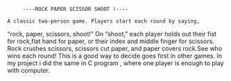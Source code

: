          ----ROCK PAPER SCISSOR SHOOT !----
   
    A classic two-person game. Players start each round by saying,
 “rock, paper, scissors, shoot!” On “shoot,” each player holds out
 their fist for rock,flat hand for paper, or their index and middle 
 finger for scissors. Rock crushes scissors, scissors cut paper, and paper 
 covers rock.See who wins each round! This is a good way to decide goes first
 in other games. In my project i did the same in C program , where one player 
 is enough to play with computer.
